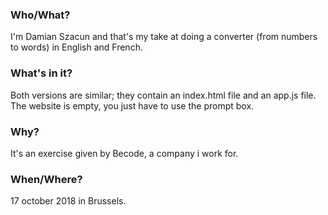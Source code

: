 ### Who/What?

I'm Damian Szacun and that's my take at doing a converter (from numbers to words) in English and French.

### What's in it?

Both versions are similar; they contain an index.html file and an app.js file. The website is empty, you just have to use the prompt box.

### Why?

It's an exercise given by Becode, a company i work for. 

### When/Where?

17 october 2018 in Brussels.
